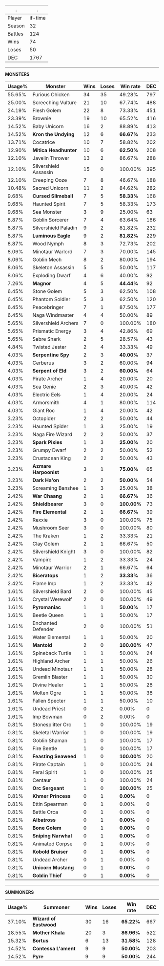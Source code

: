 .|.
|-|-
Player|if-time
Season|32
Battles|124
Wins|74
Loses|50
DEC|1767

---
**MONSTERS**

Usage%|Monster|Wins|Loses|Win rate|DEC|
-|-|-|-|-|-|
55.65%|Furious Chicken|34|35|49.28%|797|
25.00%|Screeching Vulture|21|10|67.74%|488|
24.19%|Flesh Golem|22|8|73.33%|451|
23.39%|Brownie|19|10|65.52%|416|
14.52%|Baby Unicorn|16|2|88.89%|413|
14.52%|**Kron the Undying**|12|6|**66.67%**|233|
13.71%|Cocatrice|10|7|58.82%|202|
12.90%|**Mitica Headhunter**|10|6|**62.50%**|208|
12.10%|Javelin Thrower|13|2|86.67%|288|
12.10%|Silvershield Assassin|15|0|100.00%|395|
12.10%|Creeping Ooze|7|8|46.67%|188|
10.48%|Sacred Unicorn|11|2|84.62%|282|
9.68%|**Cursed Slimeball**|7|5|**58.33%**|168|
9.68%|Haunted Spirit|7|5|58.33%|173|
9.68%|Sea Monster|3|9|25.00%|63|
8.87%|Goblin Sorcerer|7|4|63.64%|186|
8.87%|Silvershield Paladin|9|2|81.82%|232|
8.87%|**Luminous Eagle**|9|2|**81.82%**|229|
8.87%|Wood Nymph|8|3|72.73%|202|
8.06%|Minotaur Warlord|7|3|70.00%|145|
8.06%|Goblin Mech|8|2|80.00%|194|
8.06%|Skeleton Assassin|5|5|50.00%|117|
8.06%|Exploding Dwarf|4|6|40.00%|92|
7.26%|**Magnor**|4|5|**44.44%**|92|
6.45%|Stone Golem|5|3|62.50%|108|
6.45%|Phantom Soldier|5|3|62.50%|120|
6.45%|Peacebringer|7|1|87.50%|177|
6.45%|Naga Windmaster|4|4|50.00%|89|
5.65%|Silvershield Archers|7|0|100.00%|180|
5.65%|Prismatic Energy|3|4|42.86%|69|
5.65%|Sabre Shark|2|5|28.57%|43|
4.84%|Twisted Jester|2|4|33.33%|49|
4.03%|**Serpentine Spy**|2|3|**40.00%**|37|
4.03%|Cerberus|3|2|60.00%|94|
4.03%|**Serpent of Eld**|3|2|**60.00%**|64|
4.03%|Pirate Archer|1|4|20.00%|20|
4.03%|Sea Genie|2|3|40.00%|42|
4.03%|Electric Eels|1|4|20.00%|24|
4.03%|Armorsmith|4|1|80.00%|114|
4.03%|Giant Roc|1|4|20.00%|42|
3.23%|Octopider|2|2|50.00%|44|
3.23%|Haunted Spider|1|3|25.00%|19|
3.23%|Naga Fire Wizard|2|2|50.00%|37|
3.23%|**Spark Pixies**|1|3|**25.00%**|20|
3.23%|Grumpy Dwarf|2|2|50.00%|52|
3.23%|Crustacean King|2|2|50.00%|43|
3.23%|**Azmare Harpoonist**|3|1|**75.00%**|65|
3.23%|**Dark Ha'on**|2|2|**50.00%**|54|
3.23%|Screaming Banshee|1|3|25.00%|38|
2.42%|**War Chaang**|2|1|**66.67%**|36|
2.42%|**Shieldbearer**|3|0|**100.00%**|73|
2.42%|**Fire Elemental**|2|1|**66.67%**|39|
2.42%|Rexxie|3|0|100.00%|75|
2.42%|Mushroom Seer|3|0|100.00%|80|
2.42%|The Kraken|1|2|33.33%|21|
2.42%|Clay Golem|2|1|66.67%|50|
2.42%|Silvershield Knight|3|0|100.00%|82|
2.42%|Vampire|1|2|33.33%|24|
2.42%|Minotaur Warrior|2|1|66.67%|64|
2.42%|**Biceratops**|1|2|**33.33%**|36|
2.42%|Flame Imp|1|2|33.33%|42|
1.61%|Silvershield Bard|2|0|100.00%|45|
1.61%|Crystal Werewolf|2|0|100.00%|49|
1.61%|**Pyromaniac**|1|1|**50.00%**|17|
1.61%|Beetle Queen|1|1|50.00%|17|
1.61%|Enchanted Defender|2|0|100.00%|51|
1.61%|Water Elemental|1|1|50.00%|20|
1.61%|**Mantoid**|2|0|**100.00%**|47|
1.61%|Spineback Turtle|1|1|50.00%|24|
1.61%|Highland Archer|1|1|50.00%|26|
1.61%|Undead Minotaur|1|1|50.00%|28|
1.61%|Gremlin Blaster|1|1|50.00%|30|
1.61%|Divine Healer|1|1|50.00%|28|
1.61%|Molten Ogre|1|1|50.00%|38|
1.61%|Fallen Specter|1|1|50.00%|10|
1.61%|Undead Priest|0|2|0.00%|0|
1.61%|Imp Bowman|0|2|0.00%|0|
0.81%|Stonesplitter Orc|1|0|100.00%|19|
0.81%|Skeletal Warrior|1|0|100.00%|19|
0.81%|Goblin Shaman|1|0|100.00%|17|
0.81%|Fire Beetle|1|0|100.00%|17|
0.81%|**Feasting Seaweed**|1|0|**100.00%**|20|
0.81%|Pirate Captain|1|0|100.00%|24|
0.81%|Feral Spirit|1|0|100.00%|25|
0.81%|Centaur|1|0|100.00%|24|
0.81%|**Orc Sergeant**|1|0|**100.00%**|25|
0.81%|**Khmer Princess**|0|1|**0.00%**|0|
0.81%|Ettin Spearman|0|1|0.00%|0|
0.81%|Battle Orca|0|1|0.00%|0|
0.81%|**Albatross**|0|1|**0.00%**|0|
0.81%|**Bone Golem**|0|1|**0.00%**|0|
0.81%|**Sniping Narwhal**|0|1|**0.00%**|0|
0.81%|Animated Corpse|0|1|0.00%|0|
0.81%|**Kobold Bruiser**|0|1|**0.00%**|0|
0.81%|Undead Archer|0|1|0.00%|0|
0.81%|**Unicorn Mustang**|0|1|**0.00%**|0|
0.81%|**Goblin Thief**|0|1|**0.00%**|0|

---
**SUMMONERS**

Usage%|Summoner|Wins|Loses|Win rate|DEC|
-|-|-|-|-|-|
37.10%|**Wizard of Eastwood**|30|16|**65.22%**|667|
18.55%|**Mother Khala**|20|3|**86.96%**|522|
15.32%|**Bortus**|6|13|**31.58%**|128|
14.52%|**Contessa L'ament**|9|9|**50.00%**|203|
14.52%|**Pyre**|9|9|**50.00%**|244|
